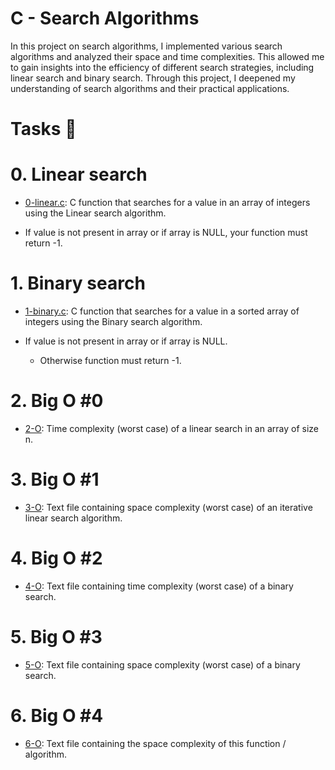 # C - Search Algorithms

In this project on search algorithms, I implemented various search algorithms and analyzed their space and time complexities. This allowed me to gain insights into the efficiency of different search strategies, including linear search and binary search. Through this project, I deepened my understanding of search algorithms and their practical applications.

# Tasks 📃

# 0. Linear search

  + <u>[0-linear.c]()</u>: C function that searches for a value in an array of integers using the Linear search algorithm.

  + If value is not present in array or if array is NULL, your function must return -1.

# 1. Binary search
 
  + <u>[1-binary.c]()</u>: C function that searches for a value in a sorted array of integers using the Binary search algorithm.

  + If value is not present in array or if array is NULL.

	+ Otherwise function must return -1.

# 2. Big O #0

  + <u>[2-O]()</u>: Time complexity (worst case) of a linear search in an array of size n.

# 3. Big O #1

  + <u>[3-O]()</u>: Text file containing space complexity (worst case) of an iterative linear search algorithm.

# 4. Big O #2

  + <u>[4-O]()</u>: Text file containing time complexity (worst case) of a binary search.

# 5. Big O #3

  + <u>[5-O]()</u>: Text file containing space complexity (worst case) of a binary search.

# 6. Big O #4

  + <u>[6-O]()</u>: Text file containing the space complexity of this function / algorithm.
